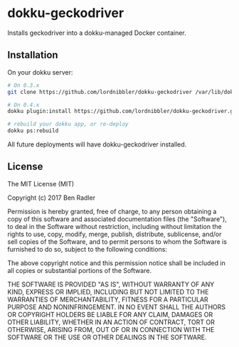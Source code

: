 # dokku-geckodriver
Installs geckodriver into a dokku-managed Docker container.

## Installation

On your dokku server:
```sh
# On 0.3.x
git clone https://github.com/lordnibbler/dokku-geckodriver /var/lib/dokku/plugins/dokku-geckodriver

# On 0.4.x
dokku plugin:install https://github.com/lordnibbler/dokku-geckodriver.git geckodriver

# rebuild your dokku app, or re-deploy
dokku ps:rebuild
```

All future deployments will have dokku-geckodriver installed.

## License

The MIT License (MIT)

Copyright (c) 2017 Ben Radler

Permission is hereby granted, free of charge, to any person obtaining a copy
of this software and associated documentation files (the "Software"), to deal
in the Software without restriction, including without limitation the rights
to use, copy, modify, merge, publish, distribute, sublicense, and/or sell
copies of the Software, and to permit persons to whom the Software is
furnished to do so, subject to the following conditions:

The above copyright notice and this permission notice shall be included in
all copies or substantial portions of the Software.

THE SOFTWARE IS PROVIDED "AS IS", WITHOUT WARRANTY OF ANY KIND, EXPRESS OR
IMPLIED, INCLUDING BUT NOT LIMITED TO THE WARRANTIES OF MERCHANTABILITY,
FITNESS FOR A PARTICULAR PURPOSE AND NONINFRINGEMENT. IN NO EVENT SHALL THE
AUTHORS OR COPYRIGHT HOLDERS BE LIABLE FOR ANY CLAIM, DAMAGES OR OTHER
LIABILITY, WHETHER IN AN ACTION OF CONTRACT, TORT OR OTHERWISE, ARISING FROM,
OUT OF OR IN CONNECTION WITH THE SOFTWARE OR THE USE OR OTHER DEALINGS IN THE
SOFTWARE.

[dokku]: https://github.com/progrium/dokku
